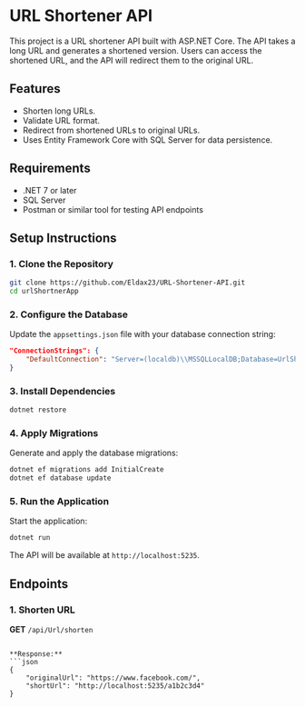 # URL Shortener API

This project is a URL shortener API built with ASP.NET Core. The API takes a long URL and generates a shortened version. Users can access the shortened URL, and the API will redirect them to the original URL.

## Features
- Shorten long URLs.
- Validate URL format.
- Redirect from shortened URLs to original URLs.
- Uses Entity Framework Core with SQL Server for data persistence.

## Requirements
- .NET 7 or later
- SQL Server
- Postman or similar tool for testing API endpoints

## Setup Instructions

### 1. Clone the Repository
```bash
git clone https://github.com/Eldax23/URL-Shortener-API.git
cd urlShortnerApp
```

### 2. Configure the Database
Update the `appsettings.json` file with your database connection string:
```json
"ConnectionStrings": {
    "DefaultConnection": "Server=(localdb)\\MSSQLLocalDB;Database=UrlShortener;Trusted_Connection=True;"
}
```

### 3. Install Dependencies
```bash
dotnet restore
```

### 4. Apply Migrations
Generate and apply the database migrations:
```bash
dotnet ef migrations add InitialCreate
dotnet ef database update
```

### 5. Run the Application
Start the application:
```bash
dotnet run
```
The API will be available at `http://localhost:5235`.

## Endpoints

### 1. Shorten URL
**GET** `/api/Url/shorten`

```

**Response:**
```json
{
    "originalUrl": "https://www.facebook.com/",
    "shortUrl": "http://localhost:5235/a1b2c3d4"
}
```

